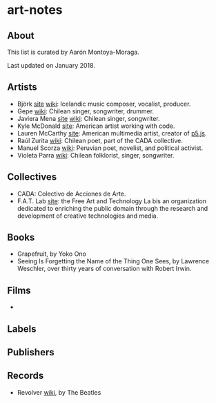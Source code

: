 # art-notes

## About

This list is curated by Aarón Montoya-Moraga.

Last updated on January 2018.


## Artists

* Björk [site](https://bjork.com) [wiki](https://en.wikipedia.org/wiki/Bj%C3%B6rk): Icelandic music composer, vocalist, producer.
* Gepe [wiki](https://en.wikipedia.org/wiki/Gepe): Chilean singer, songwriter, drummer.
* Javiera Mena [site](http://javieramena.com/) [wiki](https://en.wikipedia.org/wiki/Javiera_Mena): Chilean singer, songwriter.
* Kyle McDonald [site](http://www.kylemcdonald.net/): American artist working with code.
* Lauren McCarthy [site](http://lauren-mccarthy.com/): American multimedia artist, creator of [p5.js](https:s//p5js.org/).
* Raúl Zurita [wiki](https://en.wikipedia.org/wiki/Ra%C3%BAl_Zurita): Chilean poet, part of the CADA collective.
* Manuel Scorza [wiki](https://en.wikipedia.org/wiki/Manuel_Scorza): Peruvian poet, novelist, and political activist.
* Violeta Parra [wiki](https://en.wikipedia.org/wiki/Violeta_Parra): Chilean folklorist, singer, songwriter.

## Collectives

* CADA: Colectivo de Acciones de Arte.
* F.A.T. Lab [site](http://fffff.at/): the Free Art and Technology La bis an organization dedicated to enriching the public domain through the research and development of creative technologies and media.


## Books

* Grapefruit, by Yoko Ono
* Seeing Is Forgetting the Name of the Thing One Sees, by Lawrence Weschler, over thirty years of conversation with Robert Irwin.


## Films

*

## Labels

## Publishers

## Records

* Revolver [wiki](https://en.wikipedia.org/wiki/Revolver_(Beatles_album)), by The Beatles
